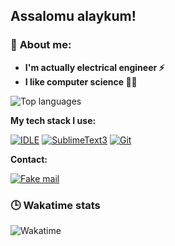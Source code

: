 ## Assalomu alaykum!

### 👦 **About me**:
- **I'm actually electrical engineer ⚡**
- **I like computer science 👨‍💻**

![Top languages](https://github-readme-stats.vercel.app/api/top-langs/?username=muhammadyusuf96&show_icons=true&theme=dark&layout=compact)

**My tech stack I use:**

[![IDLE](https://img.shields.io/badge/-IDLE_Python-e5e5e5?style=flat-square&logo=python)](http://python.org/)
[![SublimeText3](https://img.shields.io/badge/-SublimeText-747474?style=flat-square&logo=sublime-text)](https://www.sublimetext.com/)
[![Git](https://img.shields.io/badge/-Git-F05032?style=flat-square&logo=git&logoColor=ffffff)](https://git-scm.com)

**Contact:**

[![Fake mail](https://img.shields.io/badge/-Fakemail-2c3e50?style=flat-square&logo=mail.ru)](mailto:vygnpge@hi2.in)

### 🕒 **Wakatime stats**

![Wakatime](https://github-readme-stats.vercel.app/api/wakatime?username=muhammadyusuf96&theme=dark&layout=compact)
